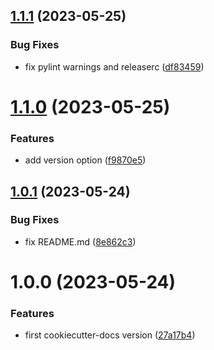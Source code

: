 ## [1.1.1](https://git.sk5.io/skale-5/docker-images/cookiecutter-docs/compare/v1.1.0...v1.1.1) (2023-05-25)


### Bug Fixes

* fix pylint warnings and releaserc ([df83459](https://git.sk5.io/skale-5/docker-images/cookiecutter-docs/commit/df83459f077db5851144c96b6ad854cd6d7c61e7))

# [1.1.0](https://git.sk5.io/skale-5/docker-images/cookiecutter-docs/compare/v1.0.1...v1.1.0) (2023-05-25)


### Features

* add version option ([f9870e5](https://git.sk5.io/skale-5/docker-images/cookiecutter-docs/commit/f9870e5591ee20123ef51ebbebecf9fab0cec18a))

## [1.0.1](https://git.sk5.io/skale-5/docker-images/cookiecutter-docs/compare/v1.0.0...v1.0.1) (2023-05-24)


### Bug Fixes

* fix README.md ([8e862c3](https://git.sk5.io/skale-5/docker-images/cookiecutter-docs/commit/8e862c33e77404b2717dcc5426f52b6aa03662ca))

# 1.0.0 (2023-05-24)


### Features

* first cookiecutter-docs version ([27a17b4](https://git.sk5.io/skale-5/docker-images/cookiecutter-docs/commit/27a17b40ef96dab2cca1fb49515763b6c1de7228))
